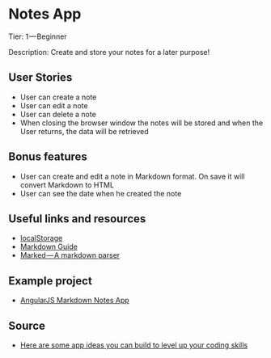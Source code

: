 # Notes App

Tier: 1 — Beginner

Description: Create and store your notes for a later purpose!

## User Stories
* User can create a note
* User can edit a note
* User can delete a note
* When closing the browser window the notes will be stored and when the User returns, the data will be retrieved

## Bonus features

* User can create and edit a note in Markdown format. On save it will convert Markdown to HTML
* User can see the date when he created the note

## Useful links and resources

* [localStorage](https://developer.mozilla.org/en-US/docs/Web/API/Window/localStorage)
* [Markdown Guide](https://www.markdownguide.org/basic-syntax/)
* [Marked — A markdown parser](https://github.com/markedjs/marked)

## Example project

* [AngularJS Markdown Notes App](https://codepen.io/nickmoreton/pen/gbyygq)

## Source

* [Here are some app ideas you can build to level up your coding skills](https://medium.com/free-code-camp/here-are-some-app-ideas-you-can-build-to-level-up-your-coding-skills-39618291f672)
